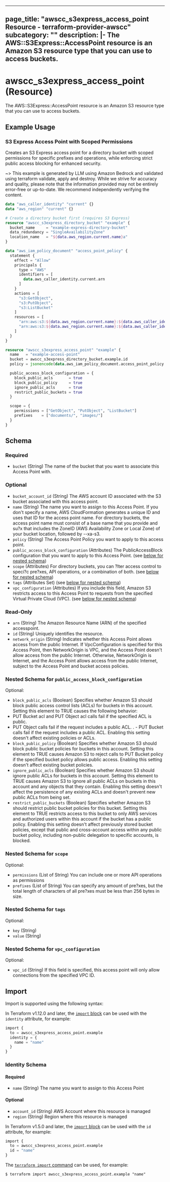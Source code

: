 
---
page_title: "awscc_s3express_access_point Resource - terraform-provider-awscc"
subcategory: ""
description: |-
  The AWS::S3Express::AccessPoint resource is an Amazon S3 resource type that you can use to access buckets.
---

# awscc_s3express_access_point (Resource)

The AWS::S3Express::AccessPoint resource is an Amazon S3 resource type that you can use to access buckets.

## Example Usage

### S3 Express Access Point with Scoped Permissions

Creates an S3 Express access point for a directory bucket with scoped permissions for specific prefixes and operations, while enforcing strict public access blocking for enhanced security.

~> This example is generated by LLM using Amazon Bedrock and validated using terraform validate, apply and destroy. While we strive for accuracy and quality, please note that the information provided may not be entirely error-free or up-to-date. We recommend independently verifying the content.

```terraform
data "aws_caller_identity" "current" {}
data "aws_region" "current" {}

# Create a directory bucket first (requires S3 Express)
resource "awscc_s3express_directory_bucket" "example" {
  bucket_name     = "example-express-directory-bucket"
  data_redundancy = "SingleAvailabilityZone"
  location_name   = "${data.aws_region.current.name}a"
}

data "aws_iam_policy_document" "access_point_policy" {
  statement {
    effect = "Allow"
    principals {
      type = "AWS"
      identifiers = [
        data.aws_caller_identity.current.arn
      ]
    }
    actions = [
      "s3:GetObject",
      "s3:PutObject",
      "s3:ListBucket"
    ]
    resources = [
      "arn:aws:s3:${data.aws_region.current.name}:${data.aws_caller_identity.current.account_id}:accesspoint/*",
      "arn:aws:s3:${data.aws_region.current.name}:${data.aws_caller_identity.current.account_id}:accesspoint/*/object/*"
    ]
  }
}

resource "awscc_s3express_access_point" "example" {
  name   = "example-access-point"
  bucket = awscc_s3express_directory_bucket.example.id
  policy = jsonencode(data.aws_iam_policy_document.access_point_policy.json)

  public_access_block_configuration = {
    block_public_acls       = true
    block_public_policy     = true
    ignore_public_acls      = true
    restrict_public_buckets = true
  }

  scope = {
    permissions = ["GetObject", "PutObject", "ListBucket"]
    prefixes    = ["documents/", "images/"]
  }
}
```

<!-- schema generated by tfplugindocs -->
## Schema

### Required

- `bucket` (String) The name of the bucket that you want to associate this Access Point with.

### Optional

- `bucket_account_id` (String) The AWS account ID associated with the S3 bucket associated with this access point.
- `name` (String) The name you want to assign to this Access Point. If you don't specify a name, AWS CloudFormation generates a unique ID and uses that ID for the access point name. For directory buckets, the access point name must consist of a base name that you provide and su?x that includes the ZoneID (AWS Availability Zone or Local Zone) of your bucket location, followed by --xa-s3.
- `policy` (String) The Access Point Policy you want to apply to this access point.
- `public_access_block_configuration` (Attributes) The PublicAccessBlock configuration that you want to apply to this Access Point. (see [below for nested schema](#nestedatt--public_access_block_configuration))
- `scope` (Attributes) For directory buckets, you can ?lter access control to speci?c pre?xes, API operations, or a combination of both. (see [below for nested schema](#nestedatt--scope))
- `tags` (Attributes Set) (see [below for nested schema](#nestedatt--tags))
- `vpc_configuration` (Attributes) If you include this field, Amazon S3 restricts access to this Access Point to requests from the specified Virtual Private Cloud (VPC). (see [below for nested schema](#nestedatt--vpc_configuration))

### Read-Only

- `arn` (String) The Amazon Resource Name (ARN) of the specified accesspoint.
- `id` (String) Uniquely identifies the resource.
- `network_origin` (String) Indicates whether this Access Point allows access from the public Internet. If VpcConfiguration is specified for this Access Point, then NetworkOrigin is VPC, and the Access Point doesn't allow access from the public Internet. Otherwise, NetworkOrigin is Internet, and the Access Point allows access from the public Internet, subject to the Access Point and bucket access policies.

<a id="nestedatt--public_access_block_configuration"></a>
### Nested Schema for `public_access_block_configuration`

Optional:

- `block_public_acls` (Boolean) Specifies whether Amazon S3 should block public access control lists (ACLs) for buckets in this account. Setting this element to TRUE causes the following behavior:
- PUT Bucket acl and PUT Object acl calls fail if the specified ACL is public.
 - PUT Object calls fail if the request includes a public ACL.
. - PUT Bucket calls fail if the request includes a public ACL.
Enabling this setting doesn't affect existing policies or ACLs.
- `block_public_policy` (Boolean) Specifies whether Amazon S3 should block public bucket policies for buckets in this account. Setting this element to TRUE causes Amazon S3 to reject calls to PUT Bucket policy if the specified bucket policy allows public access. Enabling this setting doesn't affect existing bucket policies.
- `ignore_public_acls` (Boolean) Specifies whether Amazon S3 should ignore public ACLs for buckets in this account. Setting this element to TRUE causes Amazon S3 to ignore all public ACLs on buckets in this account and any objects that they contain. Enabling this setting doesn't affect the persistence of any existing ACLs and doesn't prevent new public ACLs from being set.
- `restrict_public_buckets` (Boolean) Specifies whether Amazon S3 should restrict public bucket policies for this bucket. Setting this element to TRUE restricts access to this bucket to only AWS services and authorized users within this account if the bucket has a public policy.
Enabling this setting doesn't affect previously stored bucket policies, except that public and cross-account access within any public bucket policy, including non-public delegation to specific accounts, is blocked.


<a id="nestedatt--scope"></a>
### Nested Schema for `scope`

Optional:

- `permissions` (List of String) You can include one or more API operations as permissions
- `prefixes` (List of String) You can specify any amount of pre?xes, but the total length of characters of all pre?xes must be less than 256 bytes in size.


<a id="nestedatt--tags"></a>
### Nested Schema for `tags`

Optional:

- `key` (String)
- `value` (String)


<a id="nestedatt--vpc_configuration"></a>
### Nested Schema for `vpc_configuration`

Optional:

- `vpc_id` (String) If this field is specified, this access point will only allow connections from the specified VPC ID.

## Import

Import is supported using the following syntax:

In Terraform v1.12.0 and later, the [`import` block](https://developer.hashicorp.com/terraform/language/import) can be used with the `identity` attribute, for example:

```terraform
import {
  to = awscc_s3express_access_point.example
  identity = {
    name = "name"
  }
}
```

<!-- schema generated by tfplugindocs -->
### Identity Schema

#### Required

- `name` (String) The name you want to assign to this Access Point

#### Optional

- `account_id` (String) AWS Account where this resource is managed
- `region` (String) Region where this resource is managed

In Terraform v1.5.0 and later, the [`import` block](https://developer.hashicorp.com/terraform/language/import) can be used with the `id` attribute, for example:

```terraform
import {
  to = awscc_s3express_access_point.example
  id = "name"
}
```

The [`terraform import` command](https://developer.hashicorp.com/terraform/cli/commands/import) can be used, for example:

```shell
$ terraform import awscc_s3express_access_point.example "name"
```
